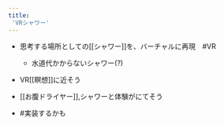 ```yaml
---
title:
 'VRシャワー'
---
```


- 思考する場所としての[[シャワー]]を、バーチャルに再現　#VR
    - 水道代かからないシャワー(?)
- VR[[瞑想]]に近そう

- [[お腹ドライヤー]],シャワーと体験がにてそう

- #実装するかも
